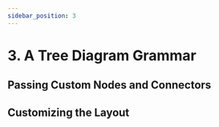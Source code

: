 ```yaml
---
sidebar_position: 3
---
```


# 3. A Tree Diagram Grammar

## Passing Custom Nodes and Connectors

## Customizing the Layout
